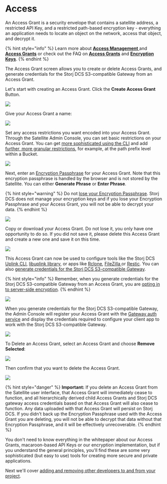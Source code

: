 # Access

An Access Grant is a security envelope that contains a satellite address, a restricted API Key, and a restricted path-based encryption key - everything an application needs to locate an object on the network, access that object, and decrypt it.

{% hint style="info" %}
Learn more about [**Access Management** ](../../concepts/access/)and [**Access Grants**](../../concepts/access/access-grants/) or check out the FAQ on [**Access Grants**](../../support/faqs.md#when-do-you-create-an-access-grant-in-satellite-ui-and-when-do-you-use-the-cli) and [**Encryption Keys**](../../support/faqs.md#how-are-encryption-keys-managed).
{% endhint %}

The Access Grant screen allows you to create or delete Access Grants, and generate credentials for the Storj DCS S3-compatible Gateway from an Access Grant.

Let's start with creating an Access Grant. Click the **Create Access Grant** Button.

![](<../../.gitbook/assets/image (137) (1).png>)

Give your Access Grant a name:

![](<../../.gitbook/assets/image (156).png>)

Set any access restrictions you want encoded into your Access Grant. Through the Satellite Admin Console, you can set basic restrictions on your Access Grant. You can get [more sophisticated using the CLI](../quickstart-uplink-cli/generate-access-grants-and-tokens/generate-a-token.md) and add [further, more granular restrictions](../../api-reference/uplink-cli/share-command.md), for example, at the path prefix level within a Bucket.

![](<../../.gitbook/assets/image (123).png>)

Next, enter an [Encryption Passphrase](../../concepts/access/encryption-and-keys/) for your Access Grant. Note that this encryption passphrase is handled by the browser and is not stored by the Satellite. You can either **Generate Phrase** or **Enter Phrase**.

{% hint style="warning" %}
Do not [lose your Encryption Passphrase](../../support/faqs.md#how-do-i-recover-from-having-lost-my-encryption-key-associated-with-an-access-grant). Storj DCS does not manage your encryption keys and if you lose your Encryption Passphrase and your Access Grant, you will not be able to decrypt your data.
{% endhint %}

![](<../../.gitbook/assets/image (143) (1).png>)

Copy or download your Access Grant. Do not lose it, you only have one opportunity to do so. If you did not save it, please delete this Access Grant and create a new one and save it on this time.

![](<../../.gitbook/assets/image (166).png>)

This Access Grant can now be used to configure tools like the Storj DCS [Uplink CLI](../quickstart-uplink-cli/uploading-your-first-object/set-up-uplink-cli.md), [libuplink library](https://github.com/storj/storj/wiki/Libuplink-Walkthrough), or apps like [Rclone](../../how-tos/sync-files-with-rclone/rclone-with-native-integration.md), [FileZilla ](../../how-tos/set-up-filezilla-for-decentralized-file-transfer.md)or [Restic](../../how-tos/backup-with-restic.md). You can also [generate credentials for the Storj DCS S3-compatible Gateway](../quickstart-aws-sdk-and-hosted-gateway-mt.md#generate-credentials-to-the-gateway-mt).

{% hint style="info" %}
Remember, when you generate credentials for the Storj DCS S3-compatible Gateway from an Access Grant, you are [opting in to server-side encryption](../../concepts/encryption-key/design-decision-server-side-encryption.md).
{% endhint %}

![](<../../.gitbook/assets/image (178).png>)

When you generate credentials for the Storj DCS S3-compatible Gateway, the Admin Console will register your Access Grant with the [Gateway auth service](../../concepts/edge-services/auth-service.md) and display the credentials required to configure your client app to work with the Storj DCS S3-compatible Gateway.

![](<../../.gitbook/assets/image (142).png>)

To Delete an Access Grant, select an Access Grant and choose **Remove Selected**:

![](<../../.gitbook/assets/image (132).png>)

Then confirm that you want to delete the Access Grant.

![](<../../.gitbook/assets/image (152).png>)

{% hint style="danger" %}
**Important:** If you delete an Access Grant from the Satellite user interface, that Access Grant will immediately cease to function, and all hierarchically derived child Access Grants and Storj DCS gateway access credentials based on that Access Grant will also cease to function. Any data uploaded with that Access Grant will persist on Storj DCS. If you didn't back up the Encryption Passphrase used with the Access Grant you are deleting, you will not be able to decrypt that data without that Encryption Passphrase, and it will be effectively unrecoverable.
{% endhint %}

You don't need to know everything in the whitepaper about our Access Grants, macaroon-based API Keys or our encryption implementation, but if you understand the general principles, you'll find these are some very sophisticated (but easy to use) tools for creating more secure and private applications.

Next we'll cover [adding and removing other developers to and from your project](users.md).
